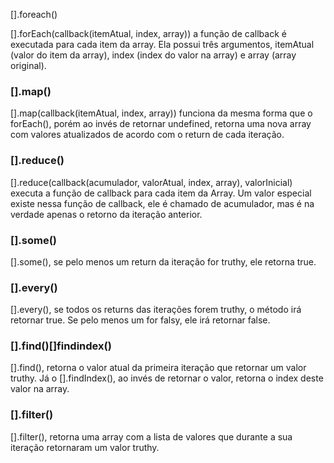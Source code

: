 [].foreach()
<p>[].forEach(callback(itemAtual, index, array)) a função de callback é executada para cada item da array. Ela possui três argumentos, itemAtual (valor do item da array), index (index do valor na array) e array (array original).
</p>

<h3><strong>[].map()</strong></h3>
<p>[].map(callback(itemAtual, index, array)) funciona da mesma forma que o forEach(), porém ao invés de retornar undefined, retorna uma nova array com valores atualizados de acordo com o return de cada iteração.
</p>

<h3><strong>[].reduce()</strong></h3>
<p>[].reduce(callback(acumulador, valorAtual, index, array), valorInicial) executa a função de callback para cada item da Array. Um valor especial existe nessa função de callback, ele é chamado de acumulador, mas é na verdade apenas o retorno da iteração anterior.
</p>

<h3><strong>[].some()</strong></h3>
<p>[].some(), se pelo menos um return da iteração for truthy, ele retorna true.</p>

<h3><strong>[].every()</strong></h3>
<p>[].every(), se todos os returns das iterações forem truthy, o método irá retornar true. Se pelo menos um for falsy, ele irá retornar false.
</p>

<h3><strong>[].find()</strong><strong>[]findindex()</strong></h3>
<p>[].find(), retorna o valor atual da primeira iteração que retornar um valor truthy. Já o [].findIndex(), ao invés de retornar o valor, retorna o index deste valor na array.
</p>

<h3><strong>[].filter()</strong></h3>
<p>[].filter(), retorna uma array com a lista de valores que durante a sua iteração retornaram um valor truthy.
</p>
